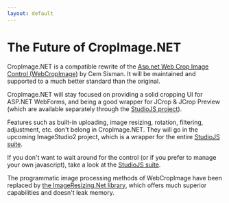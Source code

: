 ```yaml
---
layout: default
---
```



# The Future of CropImage.NET

CropImage.NET is a compatible rewrite of the [Asp.net Web Crop Image Control (WebCropImage)](http://webcropimage.codeplex.com/) by Cem Sisman. It will be maintained and supported to a much better standard than the original. 

CropImage.NET will stay focused on providing a solid cropping UI for ASP.NET WebForms, and being a good wrapper for JCrop & JCrop Preview (which are available separately through the [StudioJS project](http://studio.imageresizing.net/)).

Features such as built-in uploading, image resizing, rotation, filtering, adjustment, etc. don't belong in CropImage.NET. They will go in the upcoming ImageStudio2 project, which is a wrapper for the entire [StudioJS suite](http://studio.imageresizing.net/). 

If you don't want to wait around for the control (or if you prefer to manage your own javascript), take a look at the [StudioJS suite](http://studio.imageresizing.net/).

The programmatic image processing methods of WebCropImage have been replaced by [the ImageResizing.Net library](http://imageresizing.net/), which offers much superior capabilities and doesn't leak memory. 

